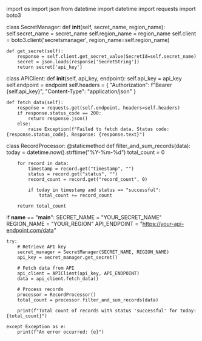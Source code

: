 import os
import json
from datetime import datetime
import requests
import boto3

class SecretManager:
    def __init__(self, secret_name, region_name):
        self.secret_name = secret_name
        self.region_name = region_name
        self.client = boto3.client('secretsmanager', region_name=self.region_name)

    def get_secret(self):
        response = self.client.get_secret_value(SecretId=self.secret_name)
        secret = json.loads(response['SecretString'])
        return secret['api_key']

class APIClient:
    def __init__(self, api_key, endpoint):
        self.api_key = api_key
        self.endpoint = endpoint
        self.headers = {
            "Authorization": f"Bearer {self.api_key}",
            "Content-Type": "application/json"
        }

    def fetch_data(self):
        response = requests.get(self.endpoint, headers=self.headers)
        if response.status_code == 200:
            return response.json()
        else:
            raise Exception(f"Failed to fetch data. Status code: {response.status_code}, Response: {response.text}")

class RecordProcessor:
    @staticmethod
    def filter_and_sum_records(data):
        today = datetime.now().strftime("%Y-%m-%d")
        total_count = 0

        for record in data:
            timestamp = record.get("timestamp", "")
            status = record.get("status", "")
            record_count = record.get("record_count", 0)

            if today in timestamp and status == "successful":
                total_count += record_count

        return total_count

if __name__ == "__main__":
    SECRET_NAME = "YOUR_SECRET_NAME"
    REGION_NAME = "YOUR_REGION"
    API_ENDPOINT = "https://your-api-endpoint.com/data"

    try:
        # Retrieve API key
        secret_manager = SecretManager(SECRET_NAME, REGION_NAME)
        api_key = secret_manager.get_secret()

        # Fetch data from API
        api_client = APIClient(api_key, API_ENDPOINT)
        data = api_client.fetch_data()

        # Process records
        processor = RecordProcessor()
        total_count = processor.filter_and_sum_records(data)

        print(f"Total count of records with status 'successful' for today: {total_count}")

    except Exception as e:
        print(f"An error occurred: {e}")
